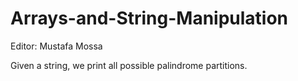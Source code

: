 # Arrays-and-String-Manipulation

Editor: Mustafa Mossa

Given a string, we print all possible palindrome partitions.
